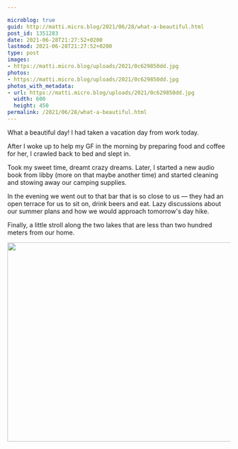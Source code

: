 ```yaml
---

microblog: true
guid: http://matti.micro.blog/2021/06/28/what-a-beautiful.html
post_id: 1351283
date: 2021-06-28T21:27:52+0200
lastmod: 2021-06-28T21:27:52+0200
type: post
images:
- https://matti.micro.blog/uploads/2021/0c629850dd.jpg
photos:
- https://matti.micro.blog/uploads/2021/0c629850dd.jpg
photos_with_metadata:
- url: https://matti.micro.blog/uploads/2021/0c629850dd.jpg
  width: 600
  height: 450
permalink: /2021/06/28/what-a-beautiful.html
---
```

What a beautiful day! I had taken a vacation day from work today.

After I woke up to help my GF in the morning by preparing food and coffee for her, I crawled back to bed and slept in.

Took my sweet time, dreamt crazy dreams. Later, I started a new audio book from libby (more on that maybe another time) and started cleaning and stowing away our camping supplies.

In the evening we went out to that bar that is so close to us — they had an open terrace for us to sit on, drink beers and eat. Lazy discussions about our summer plans and how we would approach tomorrow's day hike.

Finally, a little stroll along the two lakes that are less than two hundred meters from our home.

<img src="/media/uploads/2021/0c629850dd.jpg" width="600" height="450" alt="" />
